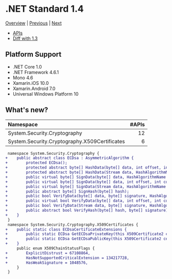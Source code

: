 # .NET Standard 1.4

[Overview](../versions.md) | [Previous](netstandard1.3.md) | [Next](netstandard1.5.md)

* [APIs](netstandard1.4_ref.md)
* [Diff with 1.3](netstandard1.4_diff.md)

## Platform Support

* .NET Core 1.0
* .NET Framework 4.6.1
* Mono 4.6
* Xamarin.iOS 10.0
* Xamarin.Android 7.0
* Universal Windows Platform 10

## What's new?

| Namespace                                     | #APIs |
|:----------------------------------------------|------:| 
| System.Security.Cryptography                  |    12 |
| System.Security.Cryptography.X509Certificates |     6 |

```diff
 namespace System.Security.Cryptography {
+    public abstract class ECDsa : AsymmetricAlgorithm {
+        protected ECDsa();
+        protected abstract byte[] HashData(byte[] data, int offset, int count, HashAlgorithmName hashAlgorithm);
+        protected abstract byte[] HashData(Stream data, HashAlgorithmName hashAlgorithm);
+        public virtual byte[] SignData(byte[] data, HashAlgorithmName hashAlgorithm);
+        public virtual byte[] SignData(byte[] data, int offset, int count, HashAlgorithmName hashAlgorithm);
+        public virtual byte[] SignData(Stream data, HashAlgorithmName hashAlgorithm);
+        public abstract byte[] SignHash(byte[] hash);
+        public bool VerifyData(byte[] data, byte[] signature, HashAlgorithmName hashAlgorithm);
+        public virtual bool VerifyData(byte[] data, int offset, int count, byte[] signature, HashAlgorithmName hashAlgorithm);
+        public bool VerifyData(Stream data, byte[] signature, HashAlgorithmName hashAlgorithm);
+        public abstract bool VerifyHash(byte[] hash, byte[] signature);
+    }
 }
 namespace System.Security.Cryptography.X509Certificates {
+    public static class ECDsaCertificateExtensions {
+        public static ECDsa GetECDsaPrivateKey(this X509Certificate2 certificate);
+        public static ECDsa GetECDsaPublicKey(this X509Certificate2 certificate);
+    }
     public enum X509ChainStatusFlags {
+        ExplicitDistrust = 67108864,
+        HasNotSupportedCriticalExtension = 134217728,
+        HasWeakSignature = 1048576,
     }
 }
```
